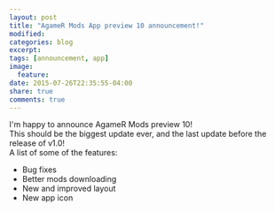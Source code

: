 ```yaml
---
layout: post
title: "AgameR Mods App preview 10 announcement!"
modified:
categories: blog
excerpt:
tags: [announcement, app]
image:
  feature:
date: 2015-07-26T22:35:55-04:00
share: true
comments: true
---
```


I'm happy to announce AgameR Mods preview 10!<br>
This should be the biggest update ever, and the last update before the release of v1.0!<br>
A list of some of the features:<br>
* Bug fixes<br>
* Better mods downloading<br>
* New and improved layout<br>
* New app icon
